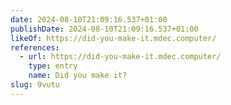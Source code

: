 ```yaml
---
date: 2024-08-10T21:09:16.537+01:00
publishDate: 2024-08-10T21:09:16.537+01:00
likeOf: https://did-you-make-it.mdec.computer/
references:
  - url: https://did-you-make-it.mdec.computer/
    type: entry
    name: Did you make it?
slug: 9vutu
---
```

